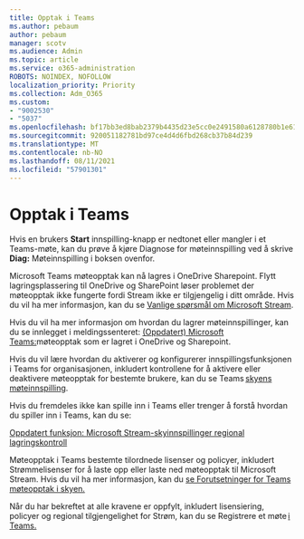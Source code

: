 ```yaml
---
title: Opptak i Teams
ms.author: pebaum
author: pebaum
manager: scotv
ms.audience: Admin
ms.topic: article
ms.service: o365-administration
ROBOTS: NOINDEX, NOFOLLOW
localization_priority: Priority
ms.collection: Adm_O365
ms.custom:
- "9002530"
- "5037"
ms.openlocfilehash: bf17bb3ed8bab2379b4435d23e5cc0e2491580a6128780b1e6166513e54c6abd
ms.sourcegitcommit: 920051182781bd97ce4d4d6fbd268cb37b84d239
ms.translationtype: MT
ms.contentlocale: nb-NO
ms.lasthandoff: 08/11/2021
ms.locfileid: "57901301"
---
```

# <a name="recording-in-teams"></a>Opptak i Teams

Hvis en brukers **Start** innspilling-knapp er nedtonet eller mangler i et Teams-møte, kan du prøve å kjøre Diagnose for møteinnspilling ved å skrive **Diag:** Møteinnspilling i boksen ovenfor. 

Microsoft Teams møteopptak kan nå lagres i OneDrive Sharepoint. Flytt lagringsplassering til OneDrive og SharePoint løser problemet der møteopptak ikke fungerte fordi Stream ikke er tilgjengelig i ditt område. Hvis du vil ha mer informasjon, kan du se [Vanlige spørsmål om Microsoft Stream](https://docs.microsoft.com/stream/faq#which-regions-does-microsoft-stream-host-my-data-in).

Hvis du vil ha mer informasjon om hvordan du lagrer møteinnspillinger, kan du se innlegget i meldingssenteret: [(Oppdatert) Microsoft Teams:](https://portal.microsoft.com/Adminportal/Home?ref=MessageCenter&id=MC222640)møteopptak som er lagret i OneDrive og Sharepoint.

Hvis du vil lære hvordan du aktiverer og konfigurerer innspillingsfunksjonen i Teams for organisasjonen, inkludert kontrollene for å aktivere eller deaktivere møteopptak for bestemte brukere, kan du se Teams [skyens møteinnspilling](https://docs.microsoft.com/microsoftteams/cloud-recording). 

Hvis du fremdeles ikke kan spille inn i Teams eller trenger å forstå hvordan du spiller inn i Teams, kan du se: 

[Oppdatert funksjon: Microsoft Stream-skyinnspillinger regional lagringskontroll](https://admin.microsoft.com/AdminPortal/Home#/MessageCenter?id=MC214327)

Møteopptak i Teams bestemte tilordnede lisenser og policyer, inkludert Strømmelisenser for å laste opp eller laste ned møteopptak til Microsoft Stream. Hvis du vil ha mer informasjon, kan du [se Forutsetninger for Teams møteopptak i skyen.](https://docs.microsoft.com/microsoftteams/cloud-recording#prerequisites-for-teams-cloud-meeting-recording)

Når du har bekreftet at alle kravene er oppfylt, inkludert lisensiering, policyer og regional tilgjengelighet for Strøm, kan du se Registrere et møte [i Teams.](https://support.office.com/article/34dfbe7f-b07d-4a27-b4c6-de62f1348c24) 